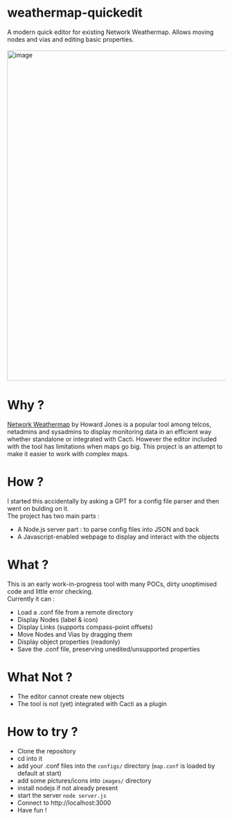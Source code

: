 # weathermap-quickedit
A modern quick editor for existing Network Weathermap. Allows moving nodes and vias and editing basic properties.\
\
<img width="1028" height="761" alt="image" src="https://github.com/user-attachments/assets/864162a1-8289-4ee3-b13c-faac969355ec" />

# Why ?
[Network Weathermap](http://www.network-weathermap.com/) by Howard Jones is a popular tool among telcos, netadmins and sysadmins to display monitoring data in an efficient way whether standalone or integrated with Cacti.
However the editor included with the tool has limitations when maps go big.
This project is an attempt to make it easier to work with complex maps.
# How ?
I started this accidentally by asking a GPT for a config file parser and then went on bulding on it.\
The project has two main parts :
- A Node.js server part : to parse config files into JSON and back
- A Javascript-enabled webpage to display and interact with the objects
# What ?
This is an early work-in-progress tool with many POCs, dirty unoptimised code and little error checking.\
Currently it can :
- Load a .conf file from a remote directory
- Display Nodes (label & icon)
- Display Links (supports compass-point offsets)
- Move Nodes and Vias by dragging them
- Display object properties (readonly)
- Save the .conf file, preserving unedited/unsupported properties
# What Not ?
- The editor cannot create new objects
- The tool is not (yet) integrated with Cacti as a plugin
# How to try ?
- Clone the repository
- cd into it
- add your .conf files into the `configs/` directory (`map.conf` is loaded by default at start)
- add some pictures/icons into `images/` directory
- install nodejs if not already present
- start the server `node server.js`
- Connect to http://localhost:3000
- Have fun !

